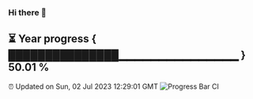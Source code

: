 ### Hi there 👋
⏳ Year progress { ███████████████▁▁▁▁▁▁▁▁▁▁▁▁▁▁▁ } 50.01 %
---
⏰ Updated on Sun, 02 Jul 2023 12:29:01 GMT
![Progress Bar CI](https://github.com/liununu/liununu/workflows/Progress%20Bar%20CI/badge.svg)
